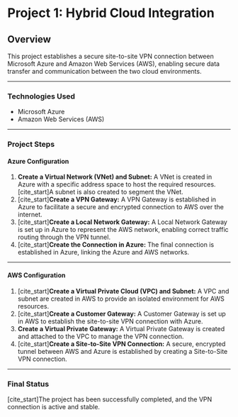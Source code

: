 # Project 1: Hybrid Cloud Integration

## Overview

This project establishes a secure site-to-site VPN connection between Microsoft Azure and Amazon Web Services (AWS), enabling secure data transfer and communication between the two cloud environments.

---

### Technologies Used

* Microsoft Azure
* Amazon Web Services (AWS)

---

### Project Steps

#### **Azure Configuration**

1.  **Create a Virtual Network (VNet) and Subnet:** A VNet is created in Azure with a specific address space to host the required resources. [cite_start]A subnet is also created to segment the VNet. 
2.  [cite_start]**Create a VPN Gateway:** A VPN Gateway is established in Azure to facilitate a secure and encrypted connection to AWS over the internet. 
3.  [cite_start]**Create a Local Network Gateway:** A Local Network Gateway is set up in Azure to represent the AWS network, enabling correct traffic routing through the VPN tunnel. 
4.  [cite_start]**Create the Connection in Azure:** The final connection is established in Azure, linking the Azure and AWS networks. 

---

#### **AWS Configuration**

1.  [cite_start]**Create a Virtual Private Cloud (VPC) and Subnet:** A VPC and subnet are created in AWS to provide an isolated environment for AWS resources. 
2.  [cite_start]**Create a Customer Gateway:** A Customer Gateway is set up in AWS to establish the site-to-site VPN connection with Azure. 
3.  **Create a Virtual Private Gateway:** A Virtual Private Gateway is created and attached to the VPC to manage the VPN connection.
4.  [cite_start]**Create a Site-to-Site VPN Connection:** A secure, encrypted tunnel between AWS and Azure is established by creating a Site-to-Site VPN connection. 

---

### Final Status

[cite_start]The project has been successfully completed, and the VPN connection is active and stable.